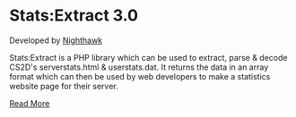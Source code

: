 # Stats:Extract 3.0 #
Developed by [Nighthawk](http://www.unrealsoftware.de/profile.php?userid=116310)


Stats:Extract is a PHP library which can be used to extract, parse & decode CS2D's serverstats.html & userstats.dat. It returns the data in an array format which can then be used by web developers to make a statistics website page for their server.

[Read More](http://www.unrealsoftware.de/files_show.php?file=16081)
